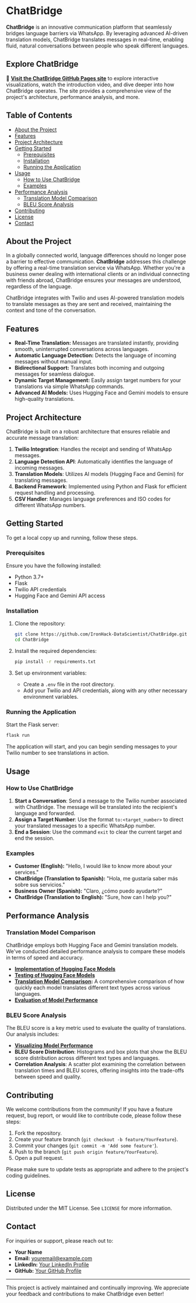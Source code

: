 
# ChatBridge

**ChatBridge** is an innovative communication platform that seamlessly bridges language barriers via WhatsApp. By leveraging advanced AI-driven translation models, ChatBridge translates messages in real-time, enabling fluid, natural conversations between people who speak different languages.

## Explore ChatBridge

🚀 **[Visit the ChatBridge GitHub Pages site](https://ironhack-datascientist.github.io/ChatBridge/)** to explore interactive visualizations, watch the introduction video, and dive deeper into how ChatBridge operates. The site provides a comprehensive view of the project's architecture, performance analysis, and more.

## Table of Contents

- [About the Project](#about-the-project)
- [Features](#features)
- [Project Architecture](#project-architecture)
- [Getting Started](#getting-started)
  - [Prerequisites](#prerequisites)
  - [Installation](#installation)
  - [Running the Application](#running-the-application)
- [Usage](#usage)
  - [How to Use ChatBridge](#how-to-use-chatbridge)
  - [Examples](#examples)
- [Performance Analysis](#performance-analysis)
  - [Translation Model Comparison](#translation-model-comparison)
  - [BLEU Score Analysis](#bleu-score-analysis)
- [Contributing](#contributing)
- [License](#license)
- [Contact](#contact)

## About the Project

In a globally connected world, language differences should no longer pose a barrier to effective communication. **ChatBridge** addresses this challenge by offering a real-time translation service via WhatsApp. Whether you're a business owner dealing with international clients or an individual connecting with friends abroad, ChatBridge ensures your messages are understood, regardless of the language.

ChatBridge integrates with Twilio and uses AI-powered translation models to translate messages as they are sent and received, maintaining the context and tone of the conversation.

## Features

- **Real-Time Translation:** Messages are translated instantly, providing smooth, uninterrupted conversations across languages.
- **Automatic Language Detection:** Detects the language of incoming messages without manual input.
- **Bidirectional Support:** Translates both incoming and outgoing messages for seamless dialogue.
- **Dynamic Target Management:** Easily assign target numbers for your translations via simple WhatsApp commands.
- **Advanced AI Models:** Uses Hugging Face and Gemini models to ensure high-quality translations.

## Project Architecture

ChatBridge is built on a robust architecture that ensures reliable and accurate message translation:

1. **Twilio Integration**: Handles the receipt and sending of WhatsApp messages.
2. **Language Detection API**: Automatically identifies the language of incoming messages.
3. **Translation Models**: Utilizes AI models (Hugging Face and Gemini) for translating messages.
4. **Backend Framework**: Implemented using Python and Flask for efficient request handling and processing.
5. **CSV Handler**: Manages language preferences and ISO codes for different WhatsApp numbers.

## Getting Started

To get a local copy up and running, follow these steps.

### Prerequisites

Ensure you have the following installed:

- Python 3.7+
- Flask
- Twilio API credentials
- Hugging Face and Gemini API access

### Installation

1. Clone the repository:

    ```bash
    git clone https://github.com/IronHack-DataScientist/ChatBridge.git
    cd ChatBridge
    ```

2. Install the required dependencies:

    ```bash
    pip install -r requirements.txt
    ```

3. Set up environment variables:
   - Create a `.env` file in the root directory.
   - Add your Twilio and API credentials, along with any other necessary environment variables.

### Running the Application

Start the Flask server:

```bash
flask run
```

The application will start, and you can begin sending messages to your Twilio number to see translations in action.

## Usage

### How to Use ChatBridge

1. **Start a Conversation**: Send a message to the Twilio number associated with ChatBridge. The message will be translated into the recipient's language and forwarded.
2. **Assign a Target Number**: Use the format `to:<target_number>` to direct your translated messages to a specific WhatsApp number.
3. **End a Session**: Use the command `exit` to clear the current target and end the session.

### Examples

- **Customer (English):** "Hello, I would like to know more about your services."
- **ChatBridge (Translation to Spanish):** "Hola, me gustaría saber más sobre sus servicios."
- **Business Owner (Spanish):** "Claro, ¿cómo puedo ayudarte?"
- **ChatBridge (Translation to English):** "Sure, how can I help you?"

## Performance Analysis

### Translation Model Comparison

ChatBridge employs both Hugging Face and Gemini translation models. We've conducted detailed performance analysis to compare these models in terms of speed and accuracy.

- **[Implementation of Hugging Face Models](https://github.com/IronHack-DataScientist/ChatBridge/blob/main/modules/translation/hf_translation.py)**
- **[Testing of Hugging Face Models](https://github.com/IronHack-DataScientist/ChatBridge/blob/main/modules/translation/hf_translation.py)**
- **[Translation Model Comparison](https://ironhack-datascientist.github.io/ChatBridge/#comparison-by-model):** A comprehensive comparison of how quickly each model translates different text types across various languages.
- **[Evaluation of Model Performance](https://github.com/IronHack-DataScientist/ChatBridge/blob/main/Jupyter%20Notebooks/Translation%20Performance%20Evaluation.ipynb)**

### BLEU Score Analysis

The BLEU score is a key metric used to evaluate the quality of translations. Our analysis includes:

- **[Visualizing Model Performance](https://github.com/IronHack-DataScientist/ChatBridge/blob/main/Jupyter%20Notebooks/Translation%20Performance%20Visualization.ipynb)**
- **BLEU Score Distribution**: Histograms and box plots that show the BLEU score distribution across different text types and languages.
- **Correlation Analysis**: A scatter plot examining the correlation between translation times and BLEU scores, offering insights into the trade-offs between speed and quality.

## Contributing

We welcome contributions from the community! If you have a feature request, bug report, or would like to contribute code, please follow these steps:

1. Fork the repository.
2. Create your feature branch (`git checkout -b feature/YourFeature`).
3. Commit your changes (`git commit -m 'Add some feature'`).
4. Push to the branch (`git push origin feature/YourFeature`).
5. Open a pull request.

Please make sure to update tests as appropriate and adhere to the project's coding guidelines.

## License

Distributed under the MIT License. See `LICENSE` for more information.

## Contact

For inquiries or support, please reach out to:

- **Your Name**
- **Email:** youremail@example.com
- **LinkedIn:** [Your LinkedIn Profile](https://www.linkedin.com/in/yourprofile)
- **GitHub:** [Your GitHub Profile](https://github.com/yourusername)

---

This project is actively maintained and continually improving. We appreciate your feedback and contributions to make ChatBridge even better!

